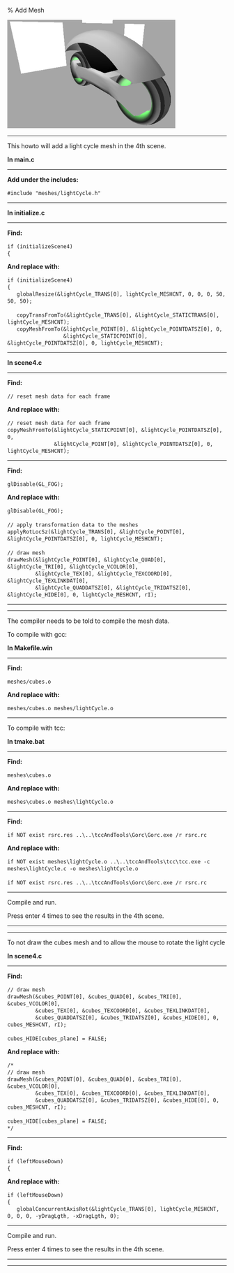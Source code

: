 % Add Mesh

![](0.png)

---

This howto will add a light cycle mesh in the 4th scene.

**In main.c**

---

**Add under the includes:**

~~~ {.c}
#include "meshes/lightCycle.h"
~~~

---

**In initialize.c**

---

**Find:**

~~~ {.c}
if (initializeScene4)
{
~~~

**And replace with:**

~~~ {.c}
if (initializeScene4)
{
   globalResize(&lightCycle_TRANS[0], lightCycle_MESHCNT, 0, 0, 0, 50, 50, 50);

   copyTransFromTo(&lightCycle_TRANS[0], &lightCycle_STATICTRANS[0], lightCycle_MESHCNT);
   copyMeshFromTo(&lightCycle_POINT[0], &lightCycle_POINTDATSZ[0], 0,
                  &lightCycle_STATICPOINT[0], &lightCycle_POINTDATSZ[0], 0, lightCycle_MESHCNT);
~~~

---

**In scene4.c**

---

**Find:**

~~~ {.c}
// reset mesh data for each frame
~~~

**And replace with:**

~~~ {.c}
// reset mesh data for each frame
copyMeshFromTo(&lightCycle_STATICPOINT[0], &lightCycle_POINTDATSZ[0], 0,
               &lightCycle_POINT[0], &lightCycle_POINTDATSZ[0], 0, lightCycle_MESHCNT);
~~~

---

**Find:**

~~~ {.c}
glDisable(GL_FOG);
~~~

**And replace with:**

~~~ {.c}
glDisable(GL_FOG);

// apply transformation data to the meshes
applyRotLocSz(&lightCycle_TRANS[0], &lightCycle_POINT[0], &lightCycle_POINTDATSZ[0], 0, lightCycle_MESHCNT);

// draw mesh
drawMesh(&lightCycle_POINT[0], &lightCycle_QUAD[0], &lightCycle_TRI[0], &lightCycle_VCOLOR[0],
         &lightCycle_TEX[0], &lightCycle_TEXCOORD[0], &lightCycle_TEXLINKDAT[0],
         &lightCycle_QUADDATSZ[0], &lightCycle_TRIDATSZ[0], &lightCycle_HIDE[0], 0, lightCycle_MESHCNT, rI);
~~~

---

---

The compiler needs to be told to compile the mesh data.

To compile with gcc:

**In Makefile.win**

---

**Find:**

~~~ {.c}
meshes/cubes.o
~~~

**And replace with:**

~~~ {.c}
meshes/cubes.o meshes/lightCycle.o
~~~

---

To compile with tcc:

**In tmake.bat**

---

**Find:**

~~~ {.c}
meshes\cubes.o
~~~

**And replace with:**

~~~ {.c}
meshes\cubes.o meshes\lightCycle.o 
~~~

---

**Find:**

~~~ {.c}
if NOT exist rsrc.res ..\..\tccAndTools\Gorc\Gorc.exe /r rsrc.rc
~~~

**And replace with:**

~~~ {.c}
if NOT exist meshes\lightCycle.o ..\..\tccAndTools\tcc\tcc.exe -c meshes\lightCycle.c -o meshes\lightCycle.o

if NOT exist rsrc.res ..\..\tccAndTools\Gorc\Gorc.exe /r rsrc.rc
~~~

---

Compile and run.

Press enter 4 times to see the results in the 4th scene.

---

---

To not draw the cubes mesh and to allow the mouse to rotate the light cycle

**In scene4.c**

---

**Find:**

~~~ {.c}
// draw mesh
drawMesh(&cubes_POINT[0], &cubes_QUAD[0], &cubes_TRI[0], &cubes_VCOLOR[0],
         &cubes_TEX[0], &cubes_TEXCOORD[0], &cubes_TEXLINKDAT[0],
         &cubes_QUADDATSZ[0], &cubes_TRIDATSZ[0], &cubes_HIDE[0], 0, cubes_MESHCNT, rI);

cubes_HIDE[cubes_plane] = FALSE;
~~~

**And replace with:**

~~~ {.c}
/*
// draw mesh
drawMesh(&cubes_POINT[0], &cubes_QUAD[0], &cubes_TRI[0], &cubes_VCOLOR[0],
         &cubes_TEX[0], &cubes_TEXCOORD[0], &cubes_TEXLINKDAT[0],
         &cubes_QUADDATSZ[0], &cubes_TRIDATSZ[0], &cubes_HIDE[0], 0, cubes_MESHCNT, rI);

cubes_HIDE[cubes_plane] = FALSE;
*/
~~~

---

**Find:**

~~~ {.c}
if (leftMouseDown)
{
~~~

**And replace with:**

~~~ {.c}
if (leftMouseDown)
{
   globalConcurrentAxisRot(&lightCycle_TRANS[0], lightCycle_MESHCNT, 0, 0, 0, -yDragLgth, -xDragLgth, 0);
~~~

---

Compile and run.

Press enter 4 times to see the results in the 4th scene.

---

---

